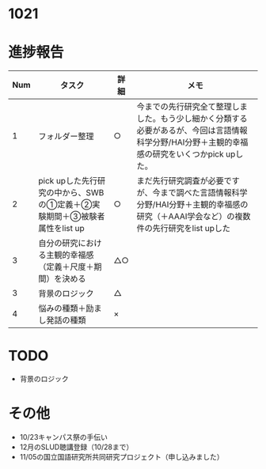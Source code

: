# 1021

# 進捗報告
|Num|タスク|詳細|メモ|
|----|----|----|----|
|1|フォルダー整理|○|今までの先行研究全て整理しました。もう少し細かく分類する必要があるが、今回は言語情報科学分野/HAI分野＋主観的幸福感の研究をいくつかpick upした。|
|2|pick upした先行研究の中から、SWBの①定義＋②実験期間＋③被験者属性をlist up|○|まだ先行研究調査が必要ですが、今まで調べた言語情報科学分野/HAI分野＋主観的幸福感の研究（＋AAAI学会など）の複数件の先行研究をlist upした|
|3|自分の研究における主観的幸福感（定義＋尺度＋期間）を決める|△○||
|3|背景のロジック|△||
|4|悩みの種類＋励まし発話の種類|×||


# TODO
- 背景のロジック


# その他
- 10/23キャンパス祭の手伝い
- 12月のSLUD聴講登録（10/28まで）
- 11/05の国立国語研究所共同研究プロジェクト（申し込みました）
